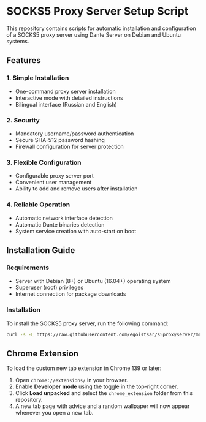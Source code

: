 # SOCKS5 Proxy Server Setup Script

This repository contains scripts for automatic installation and configuration of a SOCKS5 proxy server using Dante Server on Debian and Ubuntu systems.

## Features

### 1. Simple Installation
- One-command proxy server installation
- Interactive mode with detailed instructions
- Bilingual interface (Russian and English)

### 2. Security
- Mandatory username/password authentication
- Secure SHA-512 password hashing
- Firewall configuration for server protection

### 3. Flexible Configuration
- Configurable proxy server port
- Convenient user management
- Ability to add and remove users after installation

### 4. Reliable Operation
- Automatic network interface detection
- Automatic Dante binaries detection
- System service creation with auto-start on boot

## Installation Guide

### Requirements
- Server with Debian (8+) or Ubuntu (16.04+) operating system
- Superuser (root) privileges
- Internet connection for package downloads

### Installation

To install the SOCKS5 proxy server, run the following command:

```bash
curl -s -L https://raw.githubusercontent.com/egoistsar/s5proxyserver/main/install.sh | sudo bash
```

## Chrome Extension

To load the custom new tab extension in Chrome 139 or later:

1. Open `chrome://extensions/` in your browser.
2. Enable **Developer mode** using the toggle in the top-right corner.
3. Click **Load unpacked** and select the `chrome_extension` folder from this repository.
4. A new tab page with advice and a random wallpaper will now appear whenever you open a new tab.
